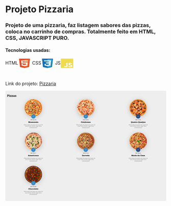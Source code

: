 <h1>Projeto Pizzaria</h1>

<h3>Projeto de uma pizzaria, faz listagem sabores das pizzas, coloca no carrinho de compras. Totalmente feito em HTML, CSS, JAVASCRIPT PURO.</h3>

<h4>Tecnologias usadas:</h4>

<div>
  HTML<img align="center" alt="Paulo-HTML" height="30" width="40" src="https://raw.githubusercontent.com/devicons/devicon/master/icons/html5/html5-original.svg" alt="Paulo-HTML" />
  CSS<img align="center" alt="Paulo-CSS" height="30" width="40" src="https://raw.githubusercontent.com/devicons/devicon/master/icons/css3/css3-original.svg" alt="Paulo-CSS" />
  JS<img align="center" alt="Paulo-Js" height="30" width="40" src="https://raw.githubusercontent.com/devicons/devicon/master/icons/javascript/javascript-plain.svg">
</div>
 
#

Link do projeto: <a href="https://paulogilvan.github.io/projeto-javascript/">Pizzaria</a>

<img src="https://github.com/paulogilvan/projeto-javascript/blob/master/images/image-pizzas.png?raw=true" />
